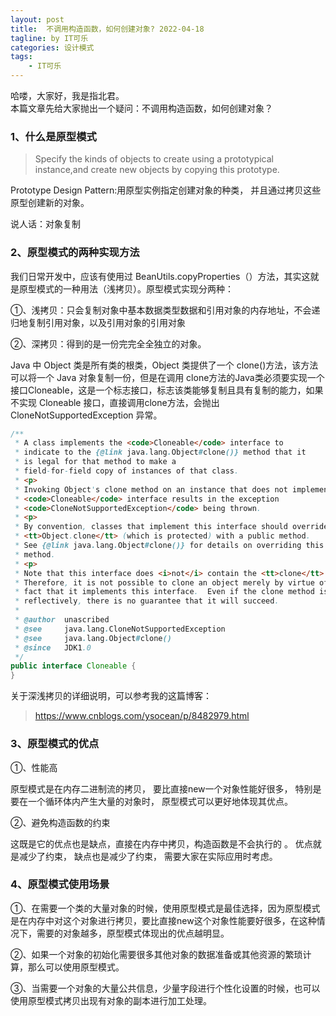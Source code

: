 ```yaml
---
layout: post
title:  不调用构造函数，如何创建对象? 2022-04-18
tagline: by IT可乐
categories: 设计模式
tags: 
    - IT可乐
---
```


哈喽，大家好，我是指北君。  
本篇文章先给大家抛出一个疑问：不调用构造函数，如何创建对象？

<!--more-->
### 1、什么是原型模式

> Specify the kinds of objects to create using a prototypical instance,and create new objects by copying this prototype.

Prototype Design Pattern:用原型实例指定创建对象的种类， 并且通过拷贝这些原型创建新的对象。 

说人话：对象复制



### 2、原型模式的两种实现方法

我们日常开发中，应该有使用过 BeanUtils.copyProperties（）方法，其实这就是原型模式的一种用法（浅拷贝）。原型模式实现分两种：

①、浅拷贝：只会复制对象中基本数据类型数据和引用对象的内存地址，不会递归地复制引用对象，以及引用对象的引用对象

②、深拷贝：得到的是一份完完全全独立的对象。

Java 中 Object 类是所有类的根类，Object 类提供了一个 clone()方法，该方法可以将一个 Java 对象复制一份，但是在调用 clone方法的Java类必须要实现一个接口Cloneable，这是一个标志接口，标志该类能够复制且具有复制的能力，如果不实现 Cloneable 接口，直接调用clone方法，会抛出 CloneNotSupportedException 异常。

```java
/**
 * A class implements the <code>Cloneable</code> interface to
 * indicate to the {@link java.lang.Object#clone()} method that it
 * is legal for that method to make a
 * field-for-field copy of instances of that class.
 * <p>
 * Invoking Object's clone method on an instance that does not implement the
 * <code>Cloneable</code> interface results in the exception
 * <code>CloneNotSupportedException</code> being thrown.
 * <p>
 * By convention, classes that implement this interface should override
 * <tt>Object.clone</tt> (which is protected) with a public method.
 * See {@link java.lang.Object#clone()} for details on overriding this
 * method.
 * <p>
 * Note that this interface does <i>not</i> contain the <tt>clone</tt> method.
 * Therefore, it is not possible to clone an object merely by virtue of the
 * fact that it implements this interface.  Even if the clone method is invoked
 * reflectively, there is no guarantee that it will succeed.
 *
 * @author  unascribed
 * @see     java.lang.CloneNotSupportedException
 * @see     java.lang.Object#clone()
 * @since   JDK1.0
 */
public interface Cloneable {
}
```

关于深浅拷贝的详细说明，可以参考我的这篇博客：

> https://www.cnblogs.com/ysocean/p/8482979.html



### 3、原型模式的优点

①、性能高

原型模式是在内存二进制流的拷贝， 要比直接new一个对象性能好很多， 特别是要在一个循环体内产生大量的对象时， 原型模式可以更好地体现其优点。

②、避免构造函数的约束

这既是它的优点也是缺点，直接在内存中拷贝，构造函数是不会执行的 。 优点就是减少了约束， 缺点也是减少了约束， 需要大家在实际应用时考虑。



### 4、原型模式使用场景

①、在需要一个类的大量对象的时候，使用原型模式是最佳选择，因为原型模式是在内存中对这个对象进行拷贝，要比直接new这个对象性能要好很多，在这种情况下，需要的对象越多，原型模式体现出的优点越明显。

②、如果一个对象的初始化需要很多其他对象的数据准备或其他资源的繁琐计算，那么可以使用原型模式。

③、当需要一个对象的大量公共信息，少量字段进行个性化设置的时候，也可以使用原型模式拷贝出现有对象的副本进行加工处理。



 

